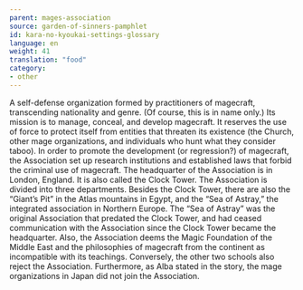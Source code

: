 ```yaml
---
parent: mages-association
source: garden-of-sinners-pamphlet
id: kara-no-kyoukai-settings-glossary
language: en
weight: 41
translation: "food"
category:
- other
---
```


A self-defense organization formed by practitioners of magecraft, transcending nationality and genre. (Of course, this is in name only.)
Its mission is to manage, conceal, and develop magecraft.
It reserves the use of force to protect itself from entities that threaten its existence (the Church, other mage organizations, and individuals who hunt what they consider taboo). In order to promote the development (or regression?) of magecraft, the Association set up research institutions and established laws that forbid the criminal use of magecraft.
The headquarter of the Association is in London, England. It is also called the Clock Tower.
The Association is divided into three departments. Besides the Clock Tower, there are also the “Giant’s Pit” in the Atlas mountains in Egypt, and the “Sea of Astray,” the integrated association in Northern Europe. The “Sea of Astray” was the original Association that predated the Clock Tower, and had ceased communication with the Association since the Clock Tower became the headquarter.
Also, the Association deems the Magic Foundation of the Middle East and the philosophies of magecraft from the continent as incompatible with its teachings. Conversely, the other two schools also reject the Association.
Furthermore, as Alba stated in the story, the mage organizations in Japan did not join the Association.
